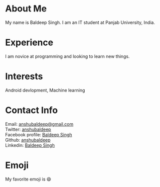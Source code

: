 # About Me
My name is Baldeep Singh. I am an IT student at Panjab University, India.
# Experience
I am novice at programming and looking to learn new things.
# Interests
Android devlopment, Machine learning
# Contact Info
Email: [anshubaldeep@gmail.com](mailto:anshubaldeep@gmail.com)  
Twitter: [anshubaldeep](https://twitter.com/anshubaldeep24)  
Facebook profile: [Baldeep Singh](https://www.facebook.com/baldeep.singh.583)  
Github: [anshubaldeep](https://github.com/anshubaldeep)  
Linkedin: [Baldeep Singh](https://www.linkedin.com/in/baldeep-singh-b2a234ab)
# Emoji
My favorite emoji is :smile:
